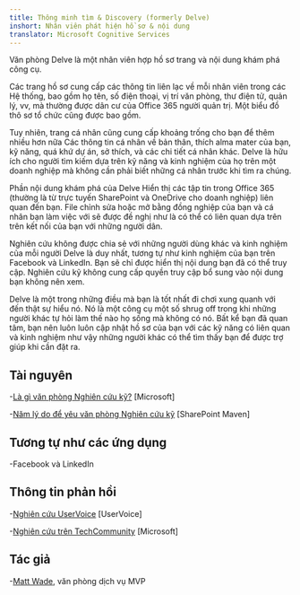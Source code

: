 ```yaml
---
title: Thông minh tìm & Discovery (formerly Delve)
inshort: Nhân viên phát hiện hồ sơ & nội dung
translator: Microsoft Cognitive Services
---
```


Văn phòng Delve là một nhân viên hợp hồ sơ trang và nội dung khám phá
công cụ.

Các trang hồ sơ cung cấp các thông tin liên lạc về mỗi nhân viên trong các
Hệ thống, bao gồm họ tên, số điện thoại, vị trí văn phòng, thư điện tử,
quản lý, vv, mà thường được dân cư của Office 365
người quản trị. Một biểu đồ thô sơ tổ chức cũng được bao gồm.

Tuy nhiên, trang cá nhân cũng cung cấp khoảng trống cho bạn để thêm nhiều hơn nữa
Các thông tin cá nhân về bản thân, thích alma mater của bạn, kỹ năng, quá khứ
dự án, sở thích, và các chi tiết cá nhân khác. Delve là hữu ích cho
người tìm kiếm dựa trên kỹ năng và kinh nghiệm của họ trên một doanh nghiệp
mà không cần phải biết những cá nhân trước khi tìm ra chúng.

Phần nội dung khám phá của Delve Hiển thị các tập tin trong Office 365
(thường là từ trực tuyến SharePoint và OneDrive cho doanh nghiệp)
liên quan đến bạn. File chỉnh sửa hoặc mở bằng đồng nghiệp của bạn và
cá nhân bạn làm việc với sẽ được đề nghị như là có thể có liên quan dựa trên
trên kết nối của bạn với những người dân.

Nghiên cứu không được chia sẻ với những người dùng khác và kinh nghiệm của mỗi người
Delve là duy nhất, tương tự như kinh nghiệm của bạn trên Facebook và
LinkedIn. Bạn sẽ chỉ được hiển thị nội dung bạn đã có thể truy cập.
Nghiên cứu kỹ không cung cấp quyền truy cập bổ sung vào nội dung bạn không nên xem.

Delve là một trong những điều mà bạn là tốt nhất đi chơi xung quanh với đến
thật sự hiểu nó. Nó là một công cụ một số shrug off trong khi những người khác tự hỏi
làm thế nào họ sống mà không có nó. Bất kể bạn đã quan tâm, bạn nên
luôn luôn cập nhật hồ sơ của bạn với các kỹ năng có liên quan và kinh nghiệm như vậy những người khác
có thể tìm thấy bạn để được trợ giúp khi cần đặt ra.

Tài nguyên
---------

-[Là gì văn phòng
    Nghiên cứu kỹ?](https://support.office.com/en-us/article/What-is-Office-Delve-1315665a-c6af-4409-a28d-49f8916878ca)
    \[Microsoft\]

-[Năm lý do để yêu văn phòng
    Nghiên cứu kỹ](https://sharepointmaven.com/5-reasons-love-new-office-365-delve/)
    \[SharePoint Maven\]

Tương tự như các ứng dụng
--------------------

-Facebook và LinkedIn

Thông tin phản hồi
---------

-[Nghiên cứu UserVoice](https://office365.uservoice.com/forums/273487-delve)
    \[UserVoice\]

-[Nghiên cứu trên TechCommunity](https://techcommunity.microsoft.com/t5/Delve/ct-p/OfficeDelve)
    \[Microsoft\]

Tác giả
---------

-[Matt Wade](https://www.linkedin.com/in/thatmattwade/), văn phòng dịch vụ MVP



